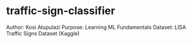 # traffic-sign-classifier

Author: Kosi Atupulazi
Purpose: Learning ML Fundamentals
Dataset: LISA Traffic Signs Dataset (Kaggle)